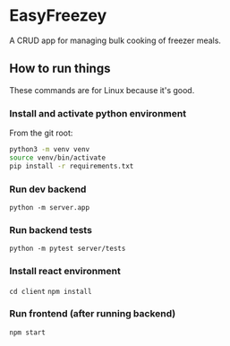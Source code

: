 # EasyFreezey
A CRUD app for managing bulk cooking of freezer meals.

## How to run things

These commands are for Linux because it's good.

### Install and activate python environment

From the git root:
```bash
python3 -m venv venv
source venv/bin/activate
pip install -r requirements.txt
```

### Run dev backend

`python -m server.app`

### Run backend tests

`python -m pytest server/tests`

### Install react environment

`cd client`
`npm install`

### Run frontend (after running backend)

`npm start`
